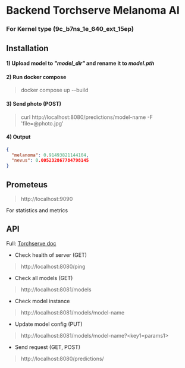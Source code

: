 # Backend Torchserve Melanoma AI
### For Kernel type (9c_b7ns_1e_640_ext_15ep)

## Installation

#### 1) Upload model to ___"model_dir"___ and rename it to ___model.pth___

#### 2) Run docker compose
> docker compose up --build

#### 3) Send photo (POST)
> curl http://localhost:8080/predictions/model-name -F 'file=@photo.jpg'

#### 4) Output
```JSON
{
  "melanoma": 0.91493821144104,
  "nevus": 0.005232867784798145
}
```

## Prometeus
> http://localhost:9090

For statistics and metrics

## API

Full: [Torchserve doc](https://pytorch.org/serve/index.html)

- Check health of server (GET)
> http://localhost:8080/ping

- Check all models (GET)
> http://localhost:8081/models

- Check model instance
> http://localhost:8081/models/model-name

- Update model config (PUT)
> http://localhost:8081/models/model-name?<key1=params1>

- Send request (GET, POST)
> http://localhost:8080/predictions/<model-name>
